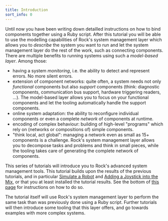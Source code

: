 ```yaml
---
title: Introduction
sort_info: 0
---
```

Until now you have been writing down detailled instructions on how to bind 
components together using a Ruby script. 
After this tutorial you will be able to use the modelling capabilities of Rock's system management layer
which allows you to _describe_ the system you want to run and let the system management layer do the rest of the work,
such as connecting components.
There are multiple benefits to running systems using such a _model-based layer_. Among those:

 * having a system _monitoring_, i.e. the ability to detect and represent
   errors. No more silent errors.
 * extension of component networks: quite often, a system needs not only _functional_
   components but also _support_ components (think: diagnostic components,
   communication bus support, hardware triggering readers, ...). The model-based
   layer allows you to focus on your functional components and let the tooling automatically
   handle the support components.
 * online system adaptation: the ability to reconfigure individual components or even
   a complete _network_ of components at runtime.
 * encoding of complex behaviour: building of high-level "programs" which rely on (networks or compositions of)
   simple components.
 * "think local, act global": managing a network even as small as 15+ components
   is a challenge. Rock's system management layer allows you to decompose tasks and problems and
   think in small pieces, while the tooling takes care of generating the complete network of components.

This series of tutorials will introduce you to Rock's advanced system management
tools. This tutorial builds upon the results of the previous tutorials, and in
particular [Simulate a Robot](../tutorials/500_simulate_a_robot.html) and
[Adding a Joystick into the Mix](../tutorials/510_joystick.html), or that you at least installed
the tutorial results. See the bottom of [this page](../tutorials/index.html) for
instructions on how to do so.

The tutorial itself will use Rock's system management layer to perform the
same task than was previously done using a Ruby script. Further tutorials will
then introduce some tooling that this layer offers, and go towards examples with more
complex systems.

